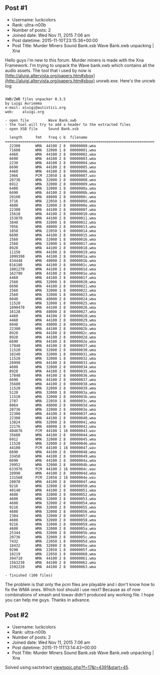 ## Post #1
- Username: luckcolors
- Rank: ultra-n00b
- Number of posts: 2
- Joined date: Wed Nov 11, 2015 7:06 am
- Post datetime: 2015-11-10T23:15:36+00:00
- Post Title: Murder Miners Sound Bank.xsb Wave Bank.xwb unpacking | Xna

Hello guys i'm new to this forum.
Murder miners is made with the Xna Framework.
I'm trying to unpack the Wave bank.xwb which contains all the audio assets.
The tool that i used by now is [http://aluigi.altervista.org/papers.htm#xbox](http://aluigi.altervista.org/papers.htm#xbox) unxwb.exe.
Here's the uncwb log:

```

XWB/ZWB files unpacker 0.3.5
by Luigi Auriemma
e-mail: aluigi@autistici.org
web:    aluigi.org

- open file         Wave Bank.xwb
- the tool will try to add a header to the extracted files
- open XSB file     Sound Bank.xsb

  length      fmt   freq c b  filename
=====================================================================
  22300       WMA  44100 2 8  00000000.wma
  71680       WMA  32000 1 8  00000001.wma
  4460        WMA  44100 2 8  00000002.wma
  6690        WMA  44100 2 8  00000003.wma
  2230        WMA  44100 2 8  00000004.wma
  6690        WMA  44100 2 8  00000005.wma
  4460        WMA  44100 2 8  00000006.wma
  2966        PCM  22050 1 8  00000007.wav
  20736       WMA  32000 2 8  00000008.wma
  6912        WMA  32000 2 8  00000009.wma
  6400        WMA  32000 1 8  0000000a.wma
  6690        WMA  44100 2 8  0000000b.wma
  20160       WMA  48000 2 8  0000000c.wma
  3716        WMA  22050 1 8  0000000d.wma
  4608        WMA  32000 2 8  0000000e.wma
  22300       WMA  44100 2 8  0000000f.wma
  15610       WMA  44100 2 8  00000010.wma
  153870      WMA  44100 2 8  00000011.wma
  3840        WMA  32000 1 8  00000012.wma
  7056        WMA  48000 2 8  00000013.wma
  1858        WMA  22050 1 8  00000014.wma
  6690        WMA  44100 2 8  00000015.wma
  2560        WMA  32000 1 8  00000016.wma
  2560        WMA  32000 1 8  00000017.wma
  8920        WMA  44100 2 8  00000018.wma
  11150       WMA  44100 2 8  00000019.wma
  1099390     WMA  44100 2 8  0000001a.wma
  434448      WMA  48000 2 8  0000001b.wma
  816180      WMA  44100 2 8  0000001c.wma
  1001270     WMA  44100 2 8  0000001d.wma
  162790      WMA  44100 2 8  0000001e.wma
  4460        WMA  44100 2 8  0000001f.wma
  2560        WMA  32000 1 8  00000020.wma
  6690        WMA  44100 2 8  00000021.wma
  2560        WMA  32000 1 8  00000022.wma
  2560        WMA  32000 1 8  00000023.wma
  6048        WMA  48000 2 8  00000024.wma
  11520       WMA  32000 1 8  00000025.wma
  1090470     WMA  44100 2 8  00000026.wma
  16128       WMA  48000 2 8  00000027.wma
  4460        WMA  44100 2 8  00000028.wma
  4460        WMA  44100 2 8  00000029.wma
  6048        WMA  48000 2 8  0000002a.wma
  22300       WMA  44100 2 8  0000002b.wma
  8920        WMA  44100 2 8  0000002c.wma
  8920        WMA  44100 2 8  0000002d.wma
  6690        WMA  44100 2 8  0000002e.wma
  17840       WMA  44100 2 8  0000002f.wma
  11520       WMA  32000 2 8  00000030.wma
  10240       WMA  32000 1 8  00000031.wma
  11520       WMA  32000 1 8  00000032.wma
  28990       WMA  44100 2 8  00000033.wma
  4608        WMA  32000 2 8  00000034.wma
  8920        WMA  44100 2 8  00000035.wma
  17840       WMA  44100 2 8  00000036.wma
  6690        WMA  44100 2 8  00000037.wma
  35680       WMA  44100 2 8  00000038.wma
  11520       WMA  32000 2 8  00000039.wma
  5120        WMA  32000 1 8  0000003a.wma
  11520       WMA  32000 2 8  0000003b.wma
  2787        WMA  22050 1 8  0000003c.wma
  8064        WMA  48000 2 8  0000003d.wma
  20736       WMA  32000 2 8  0000003e.wma
  22300       WMA  44100 2 8  0000003f.wma
  22300       WMA  44100 2 8  00000040.wma
  13824       WMA  32000 2 8  00000041.wma
  22176       WMA  48000 2 8  00000042.wma
  404876      PCM  44100 1 16 00000043.wav
  35680       WMA  44100 2 8  00000044.wma
  6912        WMA  32000 2 8  00000045.wma
  11520       WMA  32000 2 8  00000046.wma
  44100       PCM  44100 1 16 00000047.wav
  6690        WMA  44100 2 8  00000048.wma
  33450       WMA  44100 2 8  00000049.wma
  6690        WMA  44100 2 8  0000004a.wma
  29952       WMA  32000 2 8  0000004b.wma
  633976      PCM  44100 2 16 0000004c.wav
  28990       WMA  44100 2 8  0000004d.wma
  131568      PCM  22050 2 16 0000004e.wav
  20070       WMA  44100 2 8  0000004f.wma
  9216        WMA  32000 2 8  00000050.wma
  40140       WMA  44100 2 8  00000051.wma
  4608        WMA  32000 2 8  00000052.wma
  4608        WMA  32000 2 8  00000053.wma
  4608        WMA  32000 2 8  00000054.wma
  9216        WMA  32000 2 8  00000055.wma
  4608        WMA  32000 2 8  00000056.wma
  2304        WMA  32000 2 8  00000057.wma
  4608        WMA  32000 2 8  00000058.wma
  9216        WMA  32000 2 8  00000059.wma
  4608        WMA  32000 2 8  0000005a.wma
  25344       WMA  32000 2 8  0000005b.wma
  20736       WMA  32000 2 8  0000005c.wma
  7432        WMA  22050 1 8  0000005d.wma
  18432       WMA  32000 2 8  0000005e.wma
  9290        WMA  22050 1 8  0000005f.wma
  10219       WMA  22050 1 8  00000060.wma
  394710      WMA  44100 2 8  00000061.wma
  1563230     WMA  44100 2 8  00000062.wma
  1592220     WMA  44100 2 8  00000063.wma

- finished (100 files)
```

The problem is that only the pcm files are playable and i don't know how to fix the WMA ones.
Which tool should i use next? Because as of now combinations of xmash and towav didn't produced any working file.
I hope you can help me guys.
Thanks in advance.
## Post #2
- Username: luckcolors
- Rank: ultra-n00b
- Number of posts: 2
- Joined date: Wed Nov 11, 2015 7:06 am
- Post datetime: 2015-11-11T13:14:43+00:00
- Post Title: Murder Miners Sound Bank.xsb Wave Bank.xwb unpacking | Xna

Solved using:xactxtract
[viewtopic.php?f=17&t=4391&start=45](http://forum.xentax.com/viewtopic.php?f=17&t=4391&start=45).
